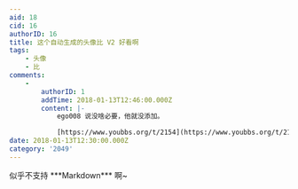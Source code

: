 ```yaml
---
aid: 18
cid: 16
authorID: 16
title: 这个自动生成的头像比 V2 好看啊
tags:
    - 头像
    - 比
comments:
    -
        authorID: 1
        addTime: 2018-01-13T12:46:00.000Z
        content: |-
            ego008 说没啥必要，他就没添加。

            [https://www.youbbs.org/t/2154](https://www.youbbs.org/t/2154)
date: 2018-01-13T12:30:00.000Z
category: '2049'
---
```


似乎不支持 \*\*\*Markdown\*\*\* 啊~
